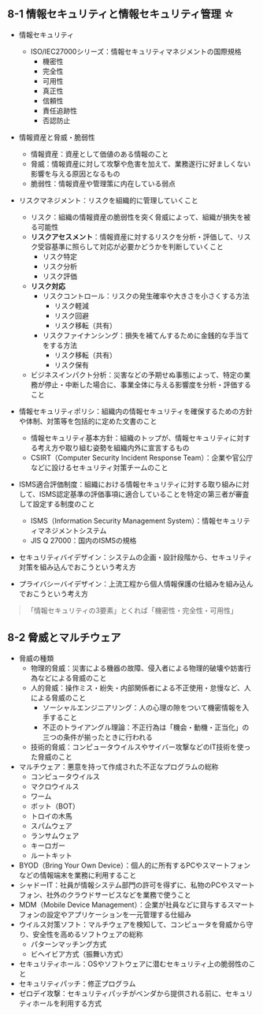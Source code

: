## 8-1 情報セキュリティと情報セキュリティ管理 ☆
- 情報セキュリティ
  - ISO/IEC27000シリーズ：情報セキュリティマネジメントの国際規格
    - 機密性
    - 完全性
    - 可用性
    - 真正性
    - 信頼性
    - 責任追跡性
    - 否認防止

- 情報資産と脅威・脆弱性
  - 情報資産：資産として価値のある情報のこと
  - 脅威：情報資産に対して攻撃や危害を加えて、業務遂行に好ましくない影響を与える原因となるもの
  - 脆弱性：情報資産や管理策に内在している弱点

- リスクマネジメント：リスクを組織的に管理していくこと
  - リスク：組織の情報資産の脆弱性を突く脅威によって、組織が損失を被る可能性
  - **リスクアセスメント**：情報資産に対するリスクを分析・評価して、リスク受容基準に照らして対応が必要かどうかを判断していくこと
    - リスク特定
    - リスク分析
    - リスク評価
  - **リスク対応**
    - リスクコントロール：リスクの発生確率や大きさを小さくする方法
      - リスク軽減
      - リスク回避
      - リスク移転（共有）
    - リスクファイナンシング：損失を補てんするために金銭的な手当てをする方法 
      - リスク移転（共有）
      - リスク保有
  - ビジネスインパクト分析：災害などの予期せぬ事態によって、特定の業務が停止・中断した場合に、事業全体に与える影響度を分析・評価すること

- 情報セキュリティポリシ：組織内の情報セキュリティを確保するための方針や体制、対策等を包括的に定めた文書のこと
  -  情報セキュリティ基本方針：組織のトップが、情報セキュリティに対する考え方や取り組む姿勢を組織内外に宣言するもの
  -  CSIRT（Computer Security Incident Response Team）：企業や官公庁などに設けるセキュリティ対策チームのこと

- ISMS適合評価制度：組織における情報セキュリティに対する取り組みに対して、ISMS認定基準の評価事項に適合していることを特定の第三者が審査して設定する制度のこと
  - ISMS（Information Security Management System）：情報セキュリティマネジメントシステム
  - JIS Q 27000：国内のISMSの規格

- セキュリティバイデザイン：システムの企画・設計段階から、セキュリティ対策を組み込んでおこうという考え方
- プライバシーバイデザイン：上流工程から個人情報保護の仕組みを組み込んでおこうという考え方

> 「情報セキュリティの3要素」とくれば「機密性・完全性・可用性」


## 8-2 脅威とマルチウェア
- 脅威の種類
  - 物理的脅威：災害による機器の故障、侵入者による物理的破壊や妨害行為などによる脅威のこと
  - 人的脅威：操作ミス・紛失・内部関係者による不正使用・怠慢など、人による脅威のこと
    - ソーシャルエンジニアリング：人の心理の隙をついて機密情報を入手すること
    - 不正のトライアングル理論：不正行為は「機会・動機・正当化」の三つの条件が揃ったときに行われる
  - 技術的脅威：コンピュータウイルスやサイバー攻撃などのIT技術を使った脅威のこと
- マルチウェア：悪意を持って作成された不正なプログラムの総称
  - コンピュータウイルス
  - マクロウイルス
  - ワーム
  - ボット（BOT）
  - トロイの木馬
  - スパムウェア
  - ランサムウェア
  - キーロガー
  - ルートキット
- BYOD（Bring Your Own Device）：個人的に所有するPCやスマートフォンなどの情報端末を業務に利用すること
- シャドーIT：社員が情報システム部門の許可を得ずに、私物のPCやスマートフォン、社外のクラウドサービスなどを業務で使うこと
- MDM（Mobile Device Management）：企業が社員などに貸与するスマートフォンの設定やアプリケーションを一元管理する仕組み
- ウイルス対策ソフト：マルチウェアを検知して、コンピュータを脅威から守り、安全性を高めるソフトウェアの総称
  - パターンマッチング方式
  - ビヘイビア方式（振舞い方式）
- セキュリティホール：OSやソフトウェアに潜むセキュリティ上の脆弱性のこと
- セキュリティパッチ：修正プログラム
- ゼロデイ攻撃：セキュリティパッチがベンダから提供される前に、セキュリティホールを利用する方式
